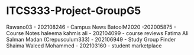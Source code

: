 # ITCS333-Project-GroupG5
Rawano03 - 202108246 - Campus News
BatoolM2020 -202005875 - Course Notes
haleema kahmis ali - 202104099 - course reviews
Fatima Ali Salman Madan (Crepusculum333) - 202106949 - Study Group Finder
Shaima Waleed Mohammed - 202103160 - student marketplace 


